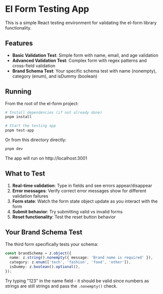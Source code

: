 # El Form Testing App

This is a simple React testing environment for validating the el-form library functionality.

## Features

- **Basic Validation Test**: Simple form with name, email, and age validation
- **Advanced Validation Test**: Complex form with regex patterns and cross-field validation  
- **Brand Schema Test**: Your specific schema test with name (nonempty), category (enum), and isDummy (boolean)

## Running

From the root of the el-form project:

```bash
# Install dependencies (if not already done)
pnpm install

# Start the testing app
pnpm test-app
```

Or from this directory directly:

```bash
pnpm dev
```

The app will run on http://localhost:3001

## What to Test

1. **Real-time validation**: Type in fields and see errors appear/disappear
2. **Error messages**: Verify correct error messages show for different validation failures
3. **Form state**: Watch the form state object update as you interact with the form
4. **Submit behavior**: Try submitting valid vs invalid forms
5. **Reset functionality**: Test the reset button behavior

## Your Brand Schema Test

The third form specifically tests your schema:

```typescript
const brandSchema = z.object({
  name: z.string().nonempty({ message: 'Brand name is required' }),
  category: z.enum(['tech', 'fashion', 'food', 'other']),
  isDummy: z.boolean().optional(),
});
```

Try typing "123" in the name field - it should be valid since numbers as strings are still strings and pass the `.nonempty()` check.
